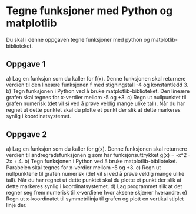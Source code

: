 # Tegne funksjoner med Python og matplotlib

Du skal i denne oppgaven tegne funksjoner med python og matplotlib-biblioteket.

## Oppgave 1
a) Lag en funksjon som du kaller for f(x). Denne funksjonen skal returnere verdien til den lineære funksjonen f med stigningstall -4 og konstantledd 3.
b) Tegn funksjonen i Python ved å bruke matplotlib-biblioteket. Den lineære grafen skal tegnes for x-verdier mellom -5 og +3.
c) Regn ut nullpunktet til grafen numerisk (det vil si ved å prøve veldig mange ulike tall). Når du har regnet ut dette punktet skal du plotte et punkt der slik at dette markeres synlig i koordinatsystemet.

## Oppgave 2
a) Lag en funksjon som du kaller for g(x). Denne funksjonen skal returnere verdien til andregradsfunksjonen g som har funksjonsuttrykket g(x) = -x^2 - 2x + 4.
b) Tegn funksjonen i Python ved å bruke matplotlib-biblioteket. Parabelen skal tegnes for x-verdier mellom -5 og +3.
c) Regn ut nullpunktene til grafen numerisk (det vil si ved å prøve veldig mange ulike tall). Når du har regnet ut dette punktet skal du plotte et punkt der slik at dette markeres synlig i koordinatsystemet.
d) Lag programmet slik at det regner seg frem numerisk til x-verdiene hvor aksene skjærer hverandre.
e) Regn ut x-koordinatet til symmetrilinja til grafen og plott en vertikal stiplet linje der.
